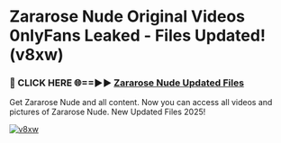 # Zararose Nude Original Videos 0nlyFans Leaked - Files Updated! (v8xw)

<h3>🔴 CLICK HERE 🌐==►► <a href="https://tinyurl.com/y5r63du9" rel="nofollow">Zararose Nude Updated Files</a></h3>

Get Zararose Nude and all content. Now you can access all videos and pictures of Zararose Nude. New Updated Files 2025!

[![v8xw](https://i.imgur.com/UVo9nyh.gif)](https://tinyurl.com/y5r63du9)